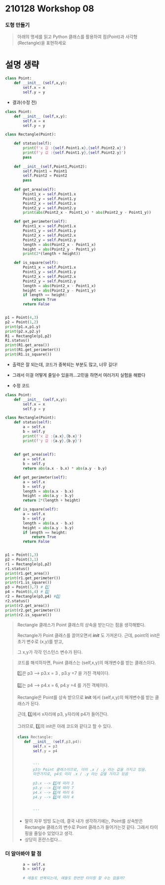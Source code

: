 # 210128 Workshop 08

### 도형 만들기

> 아래의 명세를 읽고 Python 클래스를 활용하여 점(Point)과 사각형(Rectangle)을 표현하세요



# **설명 생략**



```python
class Point:
    def __init__ (self,x,y):
        self.x = x
        self.y = y
```



* 결과(수정 전)

```python
class Point:
    def __init__ (self,x,y):
        self.x = x
        self.y = y

class Rectangle(Point):

    def status(self):
        print(f'x 값 :{self.Point1.x},{self.Point2.x}')
        print(f'y 값 :{self.Point1.y},{self.Point2.y}')
        pass
    
    def __init__(self,Point1,Point2):
        self.Point1 = Point1
        self.Point2 = Point2
        pass
    
    def get_area(self):
        Point1_x = self.Point1.x
        Point1_y = self.Point1.y
        Point2_x = self.Point2.x
        Point2_y = self.Point2.y
        print(abs(Point2_x - Point1_x) * abs(Point2_y - Point1_y))

    def get_perimeter(self):
        Point1_x = self.Point1.x
        Point1_y = self.Point1.y
        Point2_x = self.Point2.x
        Point2_y = self.Point2.y
        length = abs(Point2_x - Point1_x)
        height = abs(Point2_y - Point1_y)
        print(2*(length + height))

    def is_square(self):
        Point1_x = self.Point1.x
        Point1_y = self.Point1.y
        Point2_x = self.Point2.x
        Point2_y = self.Point2.y
        length = abs(Point2_x - Point1_x)
        height = abs(Point2_y - Point1_y) 
        if length == height:
            return True
        return False


p1 = Point(4,3)
p2 = Point(1,2)
print(p1.x,p1.y)
print(p2.x,p2.y)
R1 = Rectangle(p1,p2)
R1.status()
print(R1.get_area())
print(R1.get_perimeter())
print(R1.is_square())
```



* 출력은 잘 되는데, 코드가 중복되는 부분도 많고, 너무 길다!
* 그래서 이걸 어떻게 줄일수 있을까...고민을 하면서 여러가지 실험을 해봤다



* 수정 코드

```python
class Point:
    def __init__ (self,x,y):
        self.x = x
        self.y = y

class Rectangle(Point):
    def status(self):
        a = self.x
        b = self.y
        print(f'x 값 :{a.x},{b.x}')
        print(f'y 값 :{a.y},{b.y}')
    
    
    def get_area(self):
        a = self.x
        b = self.y
        return abs(a.x - b.x) * abs(a.y - b.y)

    def get_perimeter(self):
        a = self.x
        b = self.y
        length = abs(a.x - b.x)
        height = abs(a.y - b.y)
        return 2*(length + height)

    def is_square(self):
        a = self.x
        b = self.y
        length = abs(a.x - b.x)
        height = abs(a.y - b.y) 
        if length == height:
            return True
        return False


p1 = Point(1,3)
p2 = Point(3,1)
r1 = Rectangle(p1,p2)
r1.status()
print(r1.get_area())
print(r1.get_perimeter())
print(r1.is_square())
p3 = Point(3,7) # 1️⃣
p4 = Point(6,4) # 2️⃣
r2 = Rectangle(p3,p4) #3️⃣
r2.status()
print(r2.get_area())
print(r2.get_perimeter())
print(r2.is_square())

```

>Rectangle 클래스가 Point 클래스의 상속을 받는다는 점을 생각해봤다.
>
>Rectangle가 Point 클래스를 끌어오면서 *__init__* 도 가져온다. 근데, point의 init은 초기 변수로 (x,y)를 받고,
>
>그 x,y가 각각 인스턴스 변수가 된다.



>코드를 해석하자면, Point 클래스는 (self,x,y)의 매개변수를 받는 클래스이다.
>
>1️⃣은 p3 --> p3.x = 3 , p3.y =7 을 가진 객체이다.
>
>2️⃣는 p4 --> p4.x = 6, p4.y =4 를 가진 객체이다.
>
>Rectangle은 Point를 상속 받으므로 __init__ 에서 (self,x,y)의 매개변수를 받는 클래스가 된다.
>
>근데, 3️⃣에서 x자리에 p3, y자리에 p4가 들어간다.
>
>그러므로, 3️⃣의 init은 아래 코드와 같다고 할 수 있다.
>
>```python
>class Rectangle:
>    def __init__ (self,p3,p4):
>        self.x = p3
>        self.y = p4
>       
>        
>        '''
>        p3는 Point 클래스이므로, 이미 .x / .y 라는 값을 가지고 있음.
>        마찬가지로, p4도 이미 .x / .y 라는 값을 가지고 있음
>        
>        p3.x --> 1️⃣에 따라 3
>        p3.y --> 1️⃣에 따라 7
>        p4.x --> 2️⃣에 따라 6
>        p4.y --> 2️⃣에 따라 4
>        
>        
>        '''
>```
>
>* 말이 자꾸 빙빙 도는데, 결국 내가 생각하기에는, Point를 상속받은 Rectangle 클래스의 변수로 Point 클래스가 들어가는것 같다. 그래서 타이핑을 줄일수 있었다고 생각.
>*  상당히 혼란스럽다...



### 더 알아봐야 할 점

```python
        a = self.x
        b = self.y
        
        # 얘들도 반복되는데, 얘들도 한번만 타이핑 할 수는 없을까?
```



